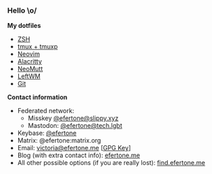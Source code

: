 ### Hello \o/

**My dotfiles**

* [ZSH][dot-zsh]
* [tmux + tmuxp][dot-tmux]
* [Neovim][dot-neovim]
* [Alacritty][dot-alacritty]
* [NeoMutt][dot-neomutt]
* [LeftWM][dot-leftwm]
* [Git][dot-git]

**Contact information**

* Federated network:
  * Misskey [@efertone@slippy.xyz][misskey]
  * Mastodon: [@efertone@tech.lgbt][mastodon]
* Keybase: [@efertone][keybase]
* Matrix: @efertone:matrix.org
* Email: victoria@efertone.me [[GPG Key][gpg-key]]
* Blog (with extra contact info): [efertone.me][website]
* All other possible options (if you are really lost): [find.efertone.me][find-me]


[dot-zsh]: https://git.efertone.me/efertone/config-zsh
[dot-tmux]: https://git.efertone.me/efertone/config-tmux
[dot-neovim]: https://git.efertone.me/efertone/config-nvim
[dot-alacritty]: https://git.efertone.me/efertone/config-alacritty
[dot-neomutt]: https://git.efertone.me/efertone/config-mutt
[dot-leftwm]: https://git.efertone.me/efertone/config-leftwm
[dot-git]: https://git.efertone.me/efertone/config-git
[misskey]: https://slippy.xyz/@efertone
[mastodon]: https://tech.lgbt/@efertone
[keybase]: https://keybase.io/efertone/
[gpg-key]: https://openpgpkey.efertone.me/.well-known/openpgpkey/efertone.me/hu/4hkpotmjgz7nb3om58ugnothsjcda6q3
[website]: https://efertone.me/
[find-me]: https://find.efertone.me/
